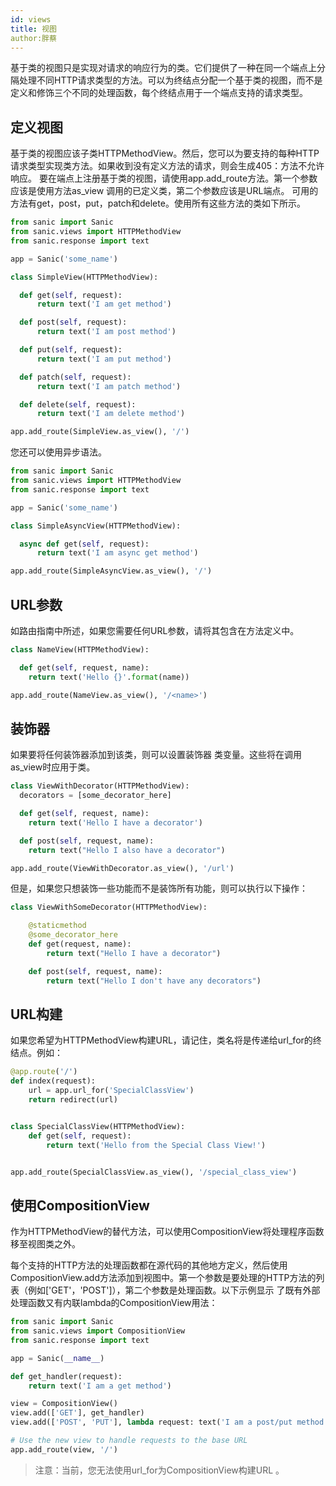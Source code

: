 ```yaml
---
id: views
title: 视图
author:胖蔡
---
```


基于类的视图只是实现对请求的响应行为的类。它们提供了一种在同一个端点上分隔处理不同HTTP请求类型的方法。可以为终结点分配一个基于类的视图，而不是定义和修饰三个不同的处理函数，每个终结点用于一个端点支持的请求类型。


## 定义视图
基于类的视图应该子类HTTPMethodView。然后，您可以为要支持的每种HTTP请求类型实现类方法。如果收到没有定义方法的请求，则会生成405：方法不允许响应。
要在端点上注册基于类的视图，请使用app.add_route方法。第一个参数应该是使用方法as_view 调用的已定义类，第二个参数应该是URL端点。
可用的方法有get，post，put，patch和delete。使用所有这些方法的类如下所示。

```python
from sanic import Sanic
from sanic.views import HTTPMethodView
from sanic.response import text

app = Sanic('some_name')

class SimpleView(HTTPMethodView):

  def get(self, request):
      return text('I am get method')

  def post(self, request):
      return text('I am post method')

  def put(self, request):
      return text('I am put method')

  def patch(self, request):
      return text('I am patch method')

  def delete(self, request):
      return text('I am delete method')

app.add_route(SimpleView.as_view(), '/')
```

您还可以使用异步语法。

```python
from sanic import Sanic
from sanic.views import HTTPMethodView
from sanic.response import text

app = Sanic('some_name')

class SimpleAsyncView(HTTPMethodView):

  async def get(self, request):
      return text('I am async get method')

app.add_route(SimpleAsyncView.as_view(), '/')
```

## URL参数
如路由指南中所述，如果您需要任何URL参数，请将其包含在方法定义中。

```python
class NameView(HTTPMethodView):

  def get(self, request, name):
    return text('Hello {}'.format(name))

app.add_route(NameView.as_view(), '/<name>')
```

## 装饰器
如果要将任何装饰器添加到该类，则可以设置装饰器 类变量。这些将在调用as_view时应用于类。

```python
class ViewWithDecorator(HTTPMethodView):
  decorators = [some_decorator_here]

  def get(self, request, name):
    return text('Hello I have a decorator')

  def post(self, request, name):
    return text("Hello I also have a decorator")

app.add_route(ViewWithDecorator.as_view(), '/url')
```

但是，如果您只想装饰一些功能而不是装饰所有功能，则可以执行以下操作：

```python
class ViewWithSomeDecorator(HTTPMethodView):

    @staticmethod
    @some_decorator_here
    def get(request, name):
        return text("Hello I have a decorator")

    def post(self, request, name):
        return text("Hello I don't have any decorators")
```
        
## URL构建
如果您希望为HTTPMethodView构建URL，请记住，类名将是传递给url_for的终结点。例如：

```python
@app.route('/')
def index(request):
    url = app.url_for('SpecialClassView')
    return redirect(url)


class SpecialClassView(HTTPMethodView):
    def get(self, request):
        return text('Hello from the Special Class View!')


app.add_route(SpecialClassView.as_view(), '/special_class_view')
```

## 使用CompositionView 
作为HTTPMethodView的替代方法，可以使用CompositionView将处理程序函数移至视图类之外。

每个支持的HTTP方法的处理函数都在源代码的其他地方定义，然后使用CompositionView.add方法添加到视图中。第一个参数是要处理的HTTP方法的列表（例如['GET'，'POST']），第二个参数是处理函数。以下示例显示 了既有外部处理函数又有内联lambda的CompositionView用法：

```python
from sanic import Sanic
from sanic.views import CompositionView
from sanic.response import text

app = Sanic(__name__)

def get_handler(request):
    return text('I am a get method')

view = CompositionView()
view.add(['GET'], get_handler)
view.add(['POST', 'PUT'], lambda request: text('I am a post/put method'))

# Use the new view to handle requests to the base URL
app.add_route(view, '/')
```
> 注意：当前，您无法使用url_for为CompositionView构建URL 。
